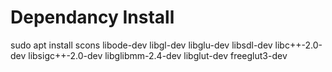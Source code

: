# Dependancy Install
sudo apt install scons libode-dev libgl-dev libglu-dev libsdl-dev libc++-2.0-dev libsigc++-2.0-dev libglibmm-2.4-dev libglut-dev freeglut3-dev
